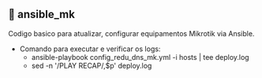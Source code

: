 ## :rocket: ansible_mk

Codigo basico para atualizar, configurar equipamentos Mikrotik via Ansible.

- Comando para executar e verificar os logs: <br />
  - ansible-playbook config_redu_dns_mk.yml -i hosts | tee deploy.log
  - sed -n '/PLAY RECAP/,$p' deploy.log
